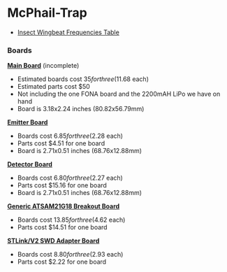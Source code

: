# McPhail-Trap

- [Insect Wingbeat Frequencies Table](research/Wingbeat_Frequencies.md)

### Boards

[**Main Board**](hardware/mcphail-main-board/) (incomplete)
- Estimated boards cost $35 for three ($11.68 each)
- Estimated parts cost $50
- Not including the one FONA board and the 2200mAH LiPo we have on hand
- Board is 3.18x2.24 inches (80.82x56.79mm)

[**Emitter Board**](hardware/mcphail-ir-emitter-board/)

- Boards cost $6.85 for three ($2.28 each)
- Parts cost $4.51 for one board
- Board is 2.71x0.51 inches (68.76x12.88mm)

[**Detector Board**](hardware/mcphail-photodiode-detector-board/)

- Boards cost $6.80 for three ($2.27 each)
- Parts cost $15.16 for one board
- Board is 2.71x0.51 inches (68.76x12.88mm)

[**Generic ATSAM21G18 Breakout Board**](https://github.com/wickerbox/Basic-Breakout-Boards/tree/master/atsamd21g18-breakout)

- Boards cost $13.85 for three ($4.62 each)
- Parts cost $14.51 for one board

[**STLink/V2 SWD Adapter Board**](https://github.com/wickerbox/Basic-Breakout-Boards/tree/master/atsamd21g18-jtag-stlinkv2-adapter)

- Boards cost $8.80 for three ($2.93 each)
- Parts cost $2.22 for one board
